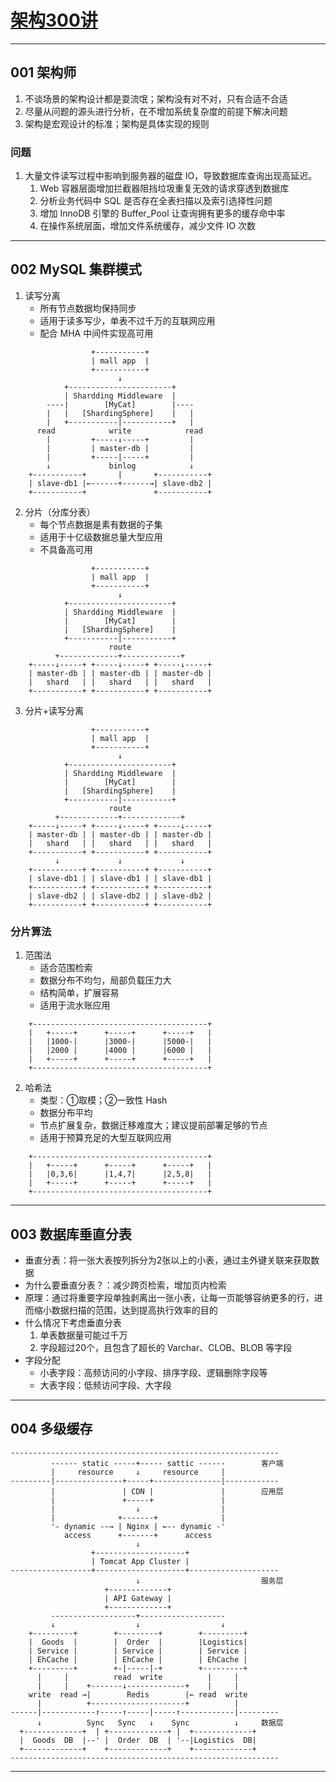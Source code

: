 # [架构300讲](https://www.bilibili.com/video/BV1WM4y1N79G/)

---
## 001 架构师
1. 不谈场景的架构设计都是耍流氓；架构没有对不对，只有合适不合适
2. 尽量从问题的源头进行分析，在不增加系统复杂度的前提下解决问题
3. 架构是宏观设计的标准；架构是具体实现的规则
### 问题
1. 大量文件读写过程中影响到服务器的磁盘 IO，导致数据库查询出现高延迟。
    1. Web 容器层面增加拦截器阻挡垃圾重复无效的请求穿透到数据库
    2. 分析业务代码中 SQL 是否存在全表扫描以及索引选择性问题
    3. 增加 InnoDB 引擎的 Buffer_Pool 让查询拥有更多的缓存命中率
    4. 在操作系统层面，增加文件系统缓存，减少文件 IO 次数
---
## 002 MySQL 集群模式
1. 读写分离
    - 所有节点数据均保持同步
    - 适用于读多写少，单表不过千万的互联网应用
    - 配合 MHA 中间件实现高可用
```
                  +-----------+
                  | mall app  |
                  +-----------+
                        ↓
            +-----------------------+
            | Shardding Middleware  |
        ----|        [MyCat]        |----
        |   |   [ShardingSphere]    |   |
        |   +-----------|-----------+   |
      read            write            read
        |         +-----↓-----+         |
        |         | master-db |         |
        |         +-----|-----+         |
        ↓             binlog            ↓
    +-----------+       |       +-----------+
    | slave-db1 |←------+------→| slave-db2 |                 
    +-----------+               +-----------+
```
2. 分片（分库分表）
    - 每个节点数据是素有数据的子集
    - 适用于十亿级数据总量大型应用
    - 不具备高可用
```
                  +-----------+
                  | mall app  |
                  +-----------+
                        ↓
            +-----------------------+
            | Shardding Middleware  |
            |        [MyCat]        |
            |   [ShardingSphere]    |
            +-----------|-----------+
                      route
          +-------------+-------------+
    +-----↓-----+ +-----↓-----+ +-----↓-----+
    | master-db | | master-db | | master-db |
    |   shard   | |   shard   | |   shard   |
    +-----------+ +-----------+ +-----------+
```
3. 分片+读写分离
```
                  +-----------+
                  | mall app  |
                  +-----------+
                        ↓
            +-----------------------+
            | Shardding Middleware  |
            |        [MyCat]        |
            |   [ShardingSphere]    |
            +-----------|-----------+
                      route
          +-------------+-------------+
    +-----↓-----+ +-----↓-----+ +-----↓-----+
    | master-db | | master-db | | master-db |
    |   shard   | |   shard   | |   shard   |
    +-----------+ +-----------+ +-----------+
          ↓             ↓             ↓
    +-----------+ +-----------+ +-----------+
    | slave-db1 | | slave-db1 | | slave-db1 |
    +-----------+ +-----------+ +-----------+
    | slave-db2 | | slave-db2 | | slave-db2 |
    +-----------+ +-----------+ +-----------+
```
### 分片算法
1. 范围法
    - 适合范围检索
    - 数据分布不均匀，局部负载压力大
    - 结构简单，扩展容易
    - 适用于流水账应用
```
    +---------------------------------------+
    |   +-----+      +-----+      +-----+   |     
    |   |1000-|      |3000-|      |5000-|   |
    |   |2000 |      |4000 |      |6000 |   |
    |   +-----+      +-----+      +-----+   |
    +---------------------------------------+
```
2. 哈希法
    - 类型：①取模；②一致性 Hash
    - 数据分布平均
    - 节点扩展复杂，数据迁移难度大；建议提前部署足够的节点
    - 适用于预算充足的大型互联网应用
```
    +---------------------------------------+
    |   +-----+      +-----+      +-----+   |     
    |   |0,3,6|      |1,4,7|      |2,5,8|   |
    |   +-----+      +-----+      +-----+   |
    +---------------------------------------+
```
---
## 003 数据库垂直分表
- 垂直分表：将一张大表按列拆分为2张以上的小表，通过主外键关联来获取数据
- 为什么要垂直分表？：减少跨页检索，增加页内检索
- 原理：通过将重要字段单独剥离出一张小表，让每一页能够容纳更多的行，进而缩小数据扫描的范围，达到提高执行效率的目的
- 什么情况下考虑垂直分表
    1. 单表数据量可能过千万
    2. 字段超过20个，且包含了超长的 Varchar、CLOB、BLOB 等字段
- 字段分配
    - 小表字段：高频访问的小字段、排序字段、逻辑删除字段等
    - 大表字段：低频访问字段、大字段
---
## 004 多级缓存
```
------------------------------------------------------------
         ------ static -----+----- sattic ------        客户端
         |     resource     ↓     resource     |
---------|---------------+-----+---------------|------------
         |               | CDN |               |        应用层
         |               +-----+               |
         |                  ↓                  |
         |              +-------+              |
         '- dynamic --→ | Nginx | ←-- dynamic -'
            access      +-------+      access
                            ↓
                  +--------------------+
                  | Tomcat App Cluster |
------------------+--------------------+--------------------
                            ↓                           服务层
                     +-------------+
                     | API Gateway |
                     +-------------+
         -------------------+-------------------
         ↓                  ↓                  ↓
    +---------+        +---------+        +---------+
    |  Goods  |        |  Order  |        |Logistics|
    | Service |        | Service |        | Service |
    | EhCache |        | EhCache |        | EhCache |
    +---------+        +-|-----|-+        +---------+
      |     |          read  write          |     |
      |     |    +-------↓-------------+    |     |
    write  read →|        Redis        |← read  write
      |          +---------------------+          |
------|------------↑-----↑-----|-----↑------------|---------
      ↓          Sync   Sync   ↓    Sync          ↓     数据层
  +-------------+  | +-------------+ |  +-------------+ 
  |  Goods  DB  |--' |  Order  DB  | '--|Logistics  DB|
  +-------------+    +-------------+    +-------------+
------------------------------------------------------------
```
---
